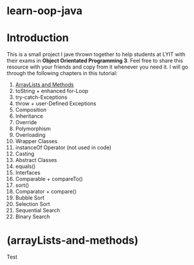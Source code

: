 # learn-oop-java

# Introduction

This is a small project I jave thrown together to help students at LYIT with their exams in **Object Orientated Programming 3**. Feel free to share this resource with your friends and copy from it whenever you need it. I will go through the following chapters in this tutorial:
1.  [ArrayLists and Methods](#arrayLists-and-methods)
2.  toString + enhanced for-Loop
3.  try-catch-Exceptions
4.  throw + user-Defined Exceptions
5.  Composition
6.  Inheritance
7.  Override 
8.  Polymorphism
9.  Overloading
10. Wrapper Classes
11. instanceOf Operator (not used in code)
12. Casting
13. Abstract Classes
14. equals()
15. Interfaces
16. Comparable + compareTo()
17. sort()
18. Comparator + compare()
19. Bubble Sort
20. Selection Sort
21. Sequential Search
22. Binary Search

# (arrayLists-and-methods)

Test
